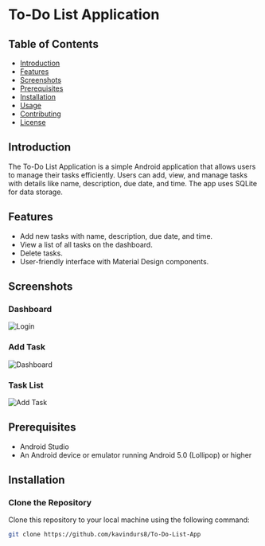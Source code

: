 # To-Do List Application

## Table of Contents
- [Introduction](#introduction)
- [Features](#features)
- [Screenshots](#screenshots)
- [Prerequisites](#prerequisites)
- [Installation](#installation)
- [Usage](#usage)
- [Contributing](#contributing)
- [License](#license)

## Introduction
The To-Do List Application is a simple Android application that allows users to manage their tasks efficiently. Users can add, view, and manage tasks with details like name, description, due date, and time. The app uses SQLite for data storage.

## Features
- Add new tasks with name, description, due date, and time.
- View a list of all tasks on the dashboard.
- Delete tasks.
- User-friendly interface with Material Design components.

## Screenshots
### Dashboard
![Login](Screenshots/ss1.jpg)

### Add Task
![Dashboard](Screenshots/ss2.jpg)

### Task List
![Add Task](Screenshots/ss3.jpg)

## Prerequisites
- Android Studio
- An Android device or emulator running Android 5.0 (Lollipop) or higher

## Installation

### Clone the Repository
Clone this repository to your local machine using the following command:
```bash
git clone https://github.com/kavindurs8/To-Do-List-App
